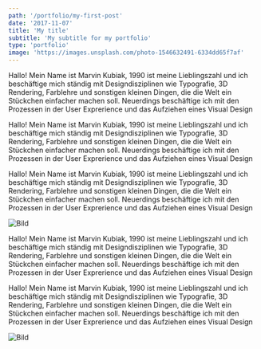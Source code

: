 ```yaml
---
path: '/portfolio/my-first-post'
date: '2017-11-07'
title: 'My title'
subtitle: 'My subtitle for my portfolio'
type: 'portfolio'
image: 'https://images.unsplash.com/photo-1546632491-6334dd65f7af'
---
```


Hallo! Mein Name ist Marvin Kubiak, 1990 ist meine Lieblingszahl und ich beschäftige mich ständig mit Designdisziplinen wie Typografie, 3D Rendering, Farblehre und sonstigen kleinen Dingen, die die Welt ein Stückchen einfacher machen soll. Neuerdings beschäftige ich mit den Prozessen in der User Exprerience und das Aufziehen eines Visual Design

Hallo! Mein Name ist Marvin Kubiak, 1990 ist meine Lieblingszahl und ich beschäftige mich ständig mit Designdisziplinen wie Typografie, 3D Rendering, Farblehre und sonstigen kleinen Dingen, die die Welt ein Stückchen einfacher machen soll. Neuerdings beschäftige ich mit den Prozessen in der User Exprerience und das Aufziehen eines Visual Design

Hallo! Mein Name ist Marvin Kubiak, 1990 ist meine Lieblingszahl und ich beschäftige mich ständig mit Designdisziplinen wie Typografie, 3D Rendering, Farblehre und sonstigen kleinen Dingen, die die Welt ein Stückchen einfacher machen soll. Neuerdings beschäftige ich mit den Prozessen in der User Exprerience und das Aufziehen eines Visual Design

![Bild](https://images.unsplash.com/photo-1546632491-6334dd65f7af)

Hallo! Mein Name ist Marvin Kubiak, 1990 ist meine Lieblingszahl und ich beschäftige mich ständig mit Designdisziplinen wie Typografie, 3D Rendering, Farblehre und sonstigen kleinen Dingen, die die Welt ein Stückchen einfacher machen soll. Neuerdings beschäftige ich mit den Prozessen in der User Exprerience und das Aufziehen eines Visual Design

Hallo! Mein Name ist Marvin Kubiak, 1990 ist meine Lieblingszahl und ich beschäftige mich ständig mit Designdisziplinen wie Typografie, 3D Rendering, Farblehre und sonstigen kleinen Dingen, die die Welt ein Stückchen einfacher machen soll. Neuerdings beschäftige ich mit den Prozessen in der User Exprerience und das Aufziehen eines Visual Design

![Bild](https://images.unsplash.com/photo-1546632491-6334dd65f7af)
